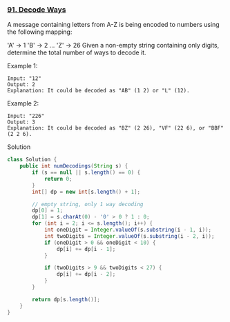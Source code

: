 ### [91. Decode Ways](https://leetcode.com/problems/decode-ways/)

A message containing letters from A-Z is being encoded to numbers using the following mapping:

'A' -> 1
'B' -> 2
...
'Z' -> 26
Given a non-empty string containing only digits, determine the total number of ways to decode it.

Example 1:
```
Input: "12"
Output: 2
Explanation: It could be decoded as "AB" (1 2) or "L" (12).
```
Example 2:
```
Input: "226"
Output: 3
Explanation: It could be decoded as "BZ" (2 26), "VF" (22 6), or "BBF" (2 2 6).
```

Solution
```java
class Solution {
    public int numDecodings(String s) {
        if (s == null || s.length() == 0) {
            return 0;
        }
        int[] dp = new int[s.length() + 1];

        // empty string, only 1 way decoding
        dp[0] = 1;
        dp[1] = s.charAt(0) - '0' > 0 ? 1 : 0;
        for (int i = 2; i <= s.length(); i++) {
            int oneDigit = Integer.valueOf(s.substring(i - 1, i));
            int twoDigits = Integer.valueOf(s.substring(i - 2, i));
            if (oneDigit > 0 && oneDigit < 10) {
                dp[i] += dp[i - 1];
            }

            if (twoDigits > 9 && twoDigits < 27) {
                dp[i] += dp[i - 2];
            }
        }

        return dp[s.length()];
    }
}
```